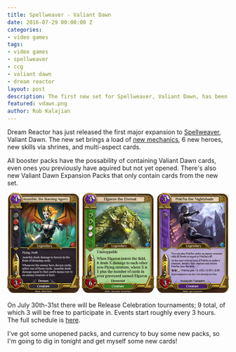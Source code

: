 ```yaml
---
title: Spellweaver - Valiant Dawn
date: 2016-07-29 00:00:00 Z
categories:
- video games
tags:
- video games
- spellweaver
- ccg
- valiant dawn
- dream reactor
layout: post
description: The first new set for Spellweaver, Valiant Dawn, has been released.
featured: vdawn.png
author: Rob Kalajian
---
```


Dream Reactor has just released the first major expansion to [Spellweaver](https://spellweaver-tcg.com/), Valiant Dawn. The new set brings a load of [new mechanics](http://go.sparkpostmail1.com/f/a/0jjhaQGqN7nCZUHsJxEpaw~~/AACSLQA~/RgRZfjf6P0EIAKvNPj7RRJlXA3NwY1gEAAAAAFkGc2hhcmVkYQNuZXdgDTU0LjI0NC40OC4xNDJII1RoZSBWYWxpYW50IERhd24gRXhwYW5zaW9uIGlzIEhlcmUhQgoAAiu0m1fvHuQLUhNya2FsYWppYW5AZ21haWwuY29tCVEEAAAAAERGaHR0cHM6Ly9zcGVsbHdlYXZlci10Y2cuY29tL3ZhbGlhbnQtZGF3bi1leHBhbnNpb24tbWVjaGFuaWNzLWV4cGxhaW5lZEcCe30~), 6 new heroes, new skills via shrines, and multi-aspect cards.

All booster packs have the possability of containing Valiant Dawn cards, even ones you previously have aquired but not yet opened. There's also new Valiant Dawn Expansion Packs that only contain cards from the new set.

![Valiant Dawn Cards](/images/spellweaver/vdawn.jpg)

On July 30th-31st there will be Release Celebration tournaments; 9 total, of which 3 will be free to participate in. Events start roughly every 3 hours. The full schedule is [here](http://go.sparkpostmail1.com/f/a/-aXk0GNoMgrnvEa2yhgzQg~~/AACSLQA~/RgRZfjf6P0EIAKvNPj7RRJlXA3NwY1gEAAAAAFkGc2hhcmVkYQNuZXdgDTU0LjI0NC40OC4xNDJII1RoZSBWYWxpYW50IERhd24gRXhwYW5zaW9uIGlzIEhlcmUhQgoAAiu0m1fvHuQLUhNya2FsYWppYW5AZ21haWwuY29tCVEEAAAAAERHaHR0cHM6Ly9zcGVsbHdlYXZlci10Y2cuY29tL2V4cGFuc2lvbi1jZWxlYnJhdGlvbi1ldmVudHMtYW5kLWRpc2NvdW50cy9HAnt9).

I've got some unopened packs, and currency to buy some new packs, so I'm going to dig in tonight and get myself some new cards!
